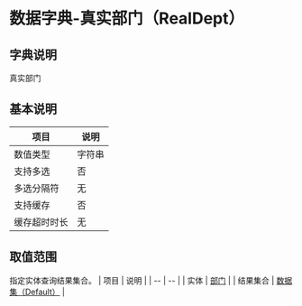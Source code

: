 # 数据字典-真实部门（RealDept）
## 字典说明
真实部门

## 基本说明
| 项目 | 说明 |
| -- | -- |
| 数值类型 | 字符串 |
| 支持多选 | 否 |
| 多选分隔符 | 无 |
| 支持缓存 | 否 |
| 缓存超时时长 | 无 |

## 取值范围
指定实体查询结果集合。
| 项目 | 说明 |
| -- | -- |
| 实体 | [部门](../module/ou/SysDepartment) |
| 结果集合 | [数据集（Default）]() |

